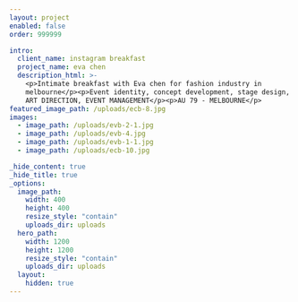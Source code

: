 ```yaml
---
layout: project
enabled: false
order: 999999

intro:
  client_name: instagram breakfast
  project_name: eva chen
  description_html: >-
    <p>Intimate breakfast with Eva chen for fashion industry in
    melbourne</p><p>Event identity, concept development, stage design, styling,
    ART DIRECTION, EVENT MANAGEMENT</p><p>AU 79 - MELBOURNE</p>
featured_image_path: /uploads/ecb-8.jpg
images:
  - image_path: /uploads/evb-2-1.jpg
  - image_path: /uploads/evb-4.jpg
  - image_path: /uploads/evb-1-1.jpg
  - image_path: /uploads/ecb-10.jpg

_hide_content: true
_hide_title: true
_options:
  image_path:
    width: 400
    height: 400
    resize_style: "contain"
    uploads_dir: uploads
  hero_path:
    width: 1200
    height: 1200
    resize_style: "contain"
    uploads_dir: uploads
  layout:
    hidden: true
---
```

